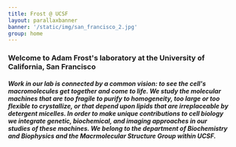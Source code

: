 ```yaml
---
title: Frost @ UCSF
layout: parallaxbanner
banner: '/static/img/san_francisco_2.jpg'
group: home
---
```


### Welcome to Adam Frost's laboratory at the University of California, San Francisco

##### Work in our lab is connected by a common vision: to see the cell's macromolecules get together and come to life. We study the molecular machines that are too fragile to purify to homogeneity, too large or too flexible to crystallize, or that depend upon lipids that are irreplaceable by detergent micelles. In order to make unique contributions to cell biology we integrate genetic, biochemical, and imaging approaches in our studies of these machines. We belong to the department of Biochemistry and Biophysics and the Macrmolecular Structure Group within UCSF.
